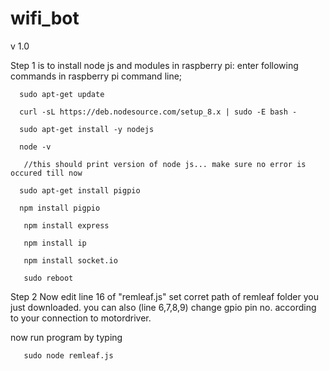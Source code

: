 # wifi_bot
v 1.0

Step 1 is to install node js and modules in raspberry pi:
       enter following commands in raspberry pi command line;
	   
      sudo apt-get update
	  
      curl -sL https://deb.nodesource.com/setup_8.x | sudo -E bash -
	  
      sudo apt-get install -y nodejs
	  
      node -v
	  
       //this should print version of node js... make sure no error is occured till now
	   
      sudo apt-get install pigpio

      npm install pigpio

       npm install express
	   
       npm install ip
	   
       npm install socket.io
	   
       sudo reboot
	
       
       
Step 2 Now edit line 16 of "remleaf.js" set corret path of remleaf folder you just downloaded.
       you can also (line 6,7,8,9) change gpio pin no. according to your connection to motordriver. 
       
 now run program by typing
       
       sudo node remleaf.js
